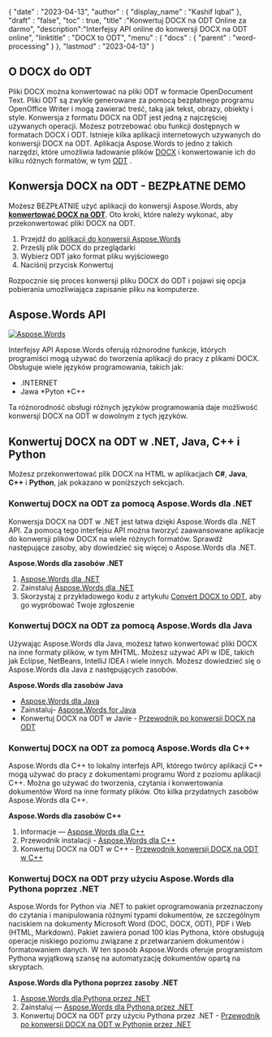 {
  "date" : "2023-04-13",
  "author" : {
    "display_name" : "Kashif Iqbal"
},
  "draft" : "false",
  "toc" : true,
  "title" :"Konwertuj DOCX na ODT Online za darmo",
  "description":"Interfejsy API online do konwersji DOCX na ODT online",
  "linktitle" : "DOCX to ODT",
  "menu" : {
    "docs" : {
      "parent" : "word-processing"
}
},
  "lastmod" : "2023-04-13"
}

## O DOCX do ODT

Pliki DOCX można konwertować na pliki ODT w formacie OpenDocument Text. Pliki ODT są zwykle generowane za pomocą bezpłatnego programu OpenOffice Writer i mogą zawierać treść, taką jak tekst, obrazy, obiekty i style. Konwersja z formatu DOCX na ODT jest jedną z najczęściej używanych operacji. Możesz potrzebować obu funkcji dostępnych w formatach DOCX i ODT. Istnieje kilka aplikacji internetowych używanych do konwersji DOCX na ODT. Aplikacja Aspose.Words to jedno z takich narzędzi, które umożliwia ładowanie plików [DOCX](/pl/word-processing/docx/) i konwertowanie ich do kilku różnych formatów, w tym [ODT](/pl/word-processing/odt/) .

## Konwersja DOCX na ODT - BEZPŁATNE DEMO

Możesz BEZPŁATNIE użyć aplikacji do konwersji Aspose.Words, aby **[konwertować DOCX na ODT](https://products.aspose.app/words/conversion/docx-to-xhtml)**. Oto kroki, które należy wykonać, aby przekonwertować pliki DOCX na ODT.

1. Przejdź do [aplikacji do konwersji Aspose.Words](https://products.aspose.app/words/conversion/docx-to-odt)
1. Prześlij plik DOCX do przeglądarki
1. Wybierz ODT jako format pliku wyjściowego
1. Naciśnij przycisk Konwertuj

Rozpocznie się proces konwersji pliku DOCX do ODT i pojawi się opcja pobierania umożliwiająca zapisanie pliku na komputerze.

## Aspose.Words API

[![Aspose.Words](../try-aspose-words.png)](https://products.aspose.com/words/)

Interfejsy API Aspose.Words oferują różnorodne funkcje, których programiści mogą używać do tworzenia aplikacji do pracy z plikami DOCX. Obsługuje wiele języków programowania, takich jak:

* .INTERNET
* Jawa
*Pyton
*C++

Ta różnorodność obsługi różnych języków programowania daje możliwość konwersji DOCX na ODT w dowolnym z tych języków.

## Konwertuj DOCX na ODT w .NET, Java, C++ i Python

Możesz przekonwertować plik DOCX na HTML w aplikacjach **C#**, **Java**, **C++** i **Python**, jak pokazano w poniższych sekcjach.

### Konwertuj DOCX na ODT za pomocą Aspose.Words dla .NET

Konwersja DOCX na ODT w .NET jest łatwa dzięki Aspose.Words dla .NET API. Za pomocą tego interfejsu API można tworzyć zaawansowane aplikacje do konwersji plików DOCX na wiele różnych formatów. Sprawdź następujące zasoby, aby dowiedzieć się więcej o Aspose.Words dla .NET.

**Aspose.Words dla zasobów .NET**

1. [Aspose.Words dla .NET](https://products.aspose.com/words/net/)
1. Zainstaluj [Aspose.Words dla .NET](https://docs.aspose.com/words/net/installation/)
1. Skorzystaj z przykładowego kodu z artykułu [Convert DOCX to ODT](https://docs.aspose.com/words/net/convert-a-document-to-html-mhtml-or-epub/), aby go wypróbować Twoje zgłoszenie

### Konwertuj DOCX na ODT za pomocą Aspose.Words dla Java

Używając Aspose.Words dla Java, możesz łatwo konwertować pliki DOCX na inne formaty plików, w tym MHTML. Możesz używać API w IDE, takich jak Eclipse, NetBeans, IntelliJ IDEA i wiele innych. Możesz dowiedzieć się o Aspose.Words dla Java z następujących zasobów.

**Aspose.Words dla zasobów Java**

* [Aspose.Words dla Java](https://products.aspose.com/words/java/)
* Zainstaluj- [Aspose.Words for Java](https://docs.aspose.com/words/java/installation/)
* Konwertuj DOCX na ODT w Javie - [Przewodnik po konwersji DOCX na ODT](https://docs.aspose.com/words/java/convert-a-document-to-html-mhtml-or-epub/)

### Konwertuj DOCX na ODT za pomocą Aspose.Words dla C++

Aspose.Words dla C++ to lokalny interfejs API, którego twórcy aplikacji C++ mogą używać do pracy z dokumentami programu Word z poziomu aplikacji C++. Można go używać do tworzenia, czytania i konwertowania dokumentów Word na inne formaty plików. Oto kilka przydatnych zasobów Aspose.Words dla C++.

**Aspose.Words dla zasobów C++**

1. Informacje — [Aspose.Words dla C++](https://products.aspose.com/words/cpp/)
1. Przewodnik instalacji - [Aspose.Words dla C++](https://docs.aspose.com/words/cpp/installation/)
1. Konwertuj DOCX na ODT w C++ - [Przewodnik konwersji DOCX na ODT w C++](https://docs.aspose.com/words/cpp/convert-a-document-to-html-mhtml-or-epub/)

### Konwertuj DOCX na ODT przy użyciu Aspose.Words dla Pythona poprzez .NET

Aspose.Words for Python via .NET to pakiet oprogramowania przeznaczony do czytania i manipulowania różnymi typami dokumentów, ze szczególnym naciskiem na dokumenty Microsoft Word (DOC, DOCX, ODT), PDF i Web (HTML, Markdown). Pakiet zawiera ponad 100 klas Pythona, które obsługują operacje niskiego poziomu związane z przetwarzaniem dokumentów i formatowaniem danych. W ten sposób Aspose.Words oferuje programistom Pythona wyjątkową szansę na automatyzację dokumentów opartą na skryptach.

**Aspose.Words dla Pythona poprzez zasoby .NET**

1. [Aspose.Words dla Pythona przez .NET](https://products.aspose.com/words/python-net/)
1. Zainstaluj — [Aspose.Words dla Pythona przez .NET](https://releases.aspose.com/words/python/)
1. Konwertuj DOCX na ODT przy użyciu Pythona przez .NET - [Przewodnik po konwersji DOCX na ODT w Pythonie przez .NET](https://docs.aspose.com/words/python-net/convert-a-document-to-html-mhtml-or-epub/)

